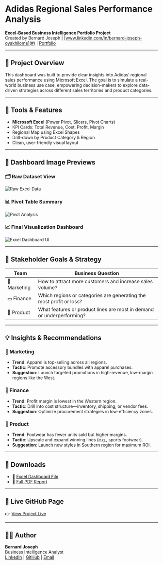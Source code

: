 # Adidas Regional Sales Performance Analysis

**Excel-Based Business Intelligence Portfolio Project**  
Created by Bernard Joseph | [www.linkedin.com/in/bernard-joseph-oyakhilome](#) | [Portfolio](#)

---

## 📌 Project Overview

This dashboard was built to provide clear insights into Adidas’ regional sales performance using Microsoft Excel. The goal is to simulate a real-world business use case, empowering decision-makers to explore data-driven strategies across different sales territories and product categories.

---

## 🧰 Tools & Features

- **Microsoft Excel** (Power Pivot, Slicers, Pivot Charts)
- KPI Cards: Total Revenue, Cost, Profit, Margin
- Regional Map using Excel Shapes
- Drill-down by Product Category & Region
- Clean, user-friendly visual layout

---

## 📸 Dashboard Image Previews

### 🗂️ Raw Dataset View  
![Raw Excel Data](images/raw_data_view.png)

### 📊 Pivot Table Summary  
![Pivot Analysis](images/pivot_table_summary.png)

### 📈 Final Visualization Dashboard  
![Excel Dashboard UI](images/excel_dashboard_view.png)

---

## 👥 Stakeholder Goals & Strategy

| Team         | Business Question |
|--------------|--------------------|
| 📢 Marketing | How to attract more customers and increase sales volume? |
| 💵 Finance   | Which regions or categories are generating the most profit or loss? |
| 🧪 Product   | What features or product lines are most in demand or underperforming? |

---

## 💡 Insights & Recommendations

### 🎯 Marketing
- **Trend**: Apparel is top-selling across all regions.
- **Tactic**: Promote accessory bundles with apparel purchases.
- **Suggestion**: Launch targeted promotions in high-revenue, low-margin regions like the West.

### 🧾 Finance
- **Trend**: Profit margin is lowest in the Western region.
- **Tactic**: Drill into cost structure—inventory, shipping, or vendor fees.
- **Suggestion**: Optimize procurement strategies in low-efficiency zones.

### 👟 Product
- **Trend**: Footwear has fewer units sold but higher margins.
- **Tactic**: Upscale and expand winning lines (e.g., sports footwear).
- **Suggestion**: Launch new styles in Southern region for maximum ROI.

---

## 📎 Downloads

- 🔽 [Excel Dashboard File](#)
- 📄 [Full PDF Report](#)

---

## 🚀 Live GitHub Page

👉 [View Project Live](https://thenalyst3global.github.io/Adidas_Regional_Sales_Dashboard/)

---

## 🙋‍♂️ Author

**Bernard Joseph**  
Business Intelligence Analyst  
[LinkedIn](#) | [GitHub](#) | [Email](#)
